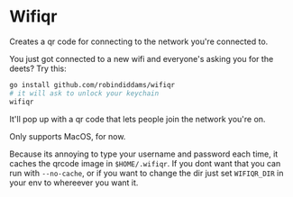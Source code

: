 # Wifiqr

Creates a qr code for connecting to the network you're connected to.

You just got connected to a new wifi and everyone's asking you for the deets? Try this:

```bash
go install github.com/robindiddams/wifiqr
# it will ask to unlock your keychain
wifiqr
```

It'll pop up with a qr code that lets people join the network you're on.

Only supports MacOS, for now.

Because its annoying to type your username and password each time, it caches the qrcode image in `$HOME/.wifiqr`. If you dont want that you can run with `--no-cache`, or if you want to change the dir just set `WIFIQR_DIR` in your env to whereever you want it.
